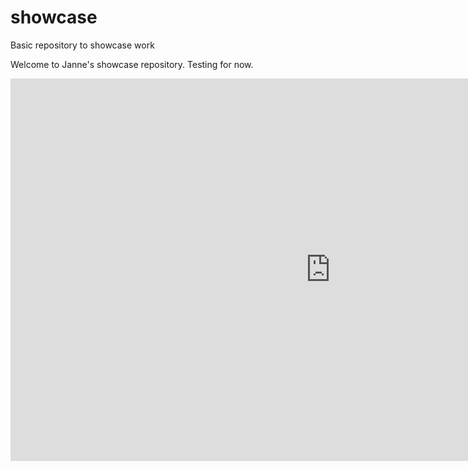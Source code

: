 # showcase
Basic repository to showcase work

Welcome to Janne's showcase repository. Testing for now.

<embed width="1024" height="612" src="https://app.powerbi.com/view?r=eyJrIjoiMmFkYjlhMDgtZDIwOS00OWMzLTg3Y2ItYzQ5ZDE5NjBiMGJlIiwidCI6IjM2YzhkNmJjLWU5OTgtNDE5MC1hNjlmLWMxMzQyNDA2MzQ2MyIsImMiOjh9&pageName=ReportSection" frameborder="0" allowFullScreen="true"></embed>
